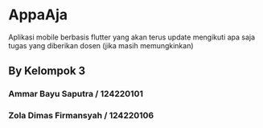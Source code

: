 # AppaAja

Aplikasi mobile berbasis flutter yang akan terus update mengikuti apa saja tugas yang diberikan dosen (jika masih memungkinkan)

## By Kelompok 3

### Ammar Bayu Saputra / 124220101
### Zola Dimas Firmansyah / 124220106

